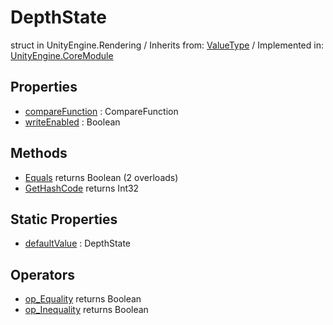 # DepthState
struct in UnityEngine.Rendering
 / Inherits from: <a href="https://docs.unity3d.com/6000.0/Documentation/ScriptReference/ValueType.html" target="_blank">ValueType</a> / Implemented in: <a href="https://docs.unity3d.com/6000.0/Documentation/ScriptReference/UnityEngine.CoreModule.html" target="_blank">UnityEngine.CoreModule</a>
## Properties
- <a href="https://docs.unity3d.com/6000.0/Documentation/ScriptReference/DepthState-compareFunction.html" target="_blank">compareFunction</a> : CompareFunction
- <a href="https://docs.unity3d.com/6000.0/Documentation/ScriptReference/DepthState-writeEnabled.html" target="_blank">writeEnabled</a> : Boolean
## Methods
- <a href="https://docs.unity3d.com/6000.0/Documentation/ScriptReference/DepthState.Equals.html" target="_blank">Equals</a> returns Boolean (2 overloads)
- <a href="https://docs.unity3d.com/6000.0/Documentation/ScriptReference/DepthState.GetHashCode.html" target="_blank">GetHashCode</a> returns Int32
## Static Properties
- <a href="https://docs.unity3d.com/6000.0/Documentation/ScriptReference/DepthState-defaultValue.html" target="_blank">defaultValue</a> : DepthState
## Operators
- <a href="https://docs.unity3d.com/6000.0/Documentation/ScriptReference/DepthState.op_Equality.html" target="_blank">op_Equality</a> returns Boolean
- <a href="https://docs.unity3d.com/6000.0/Documentation/ScriptReference/DepthState.op_Inequality.html" target="_blank">op_Inequality</a> returns Boolean
